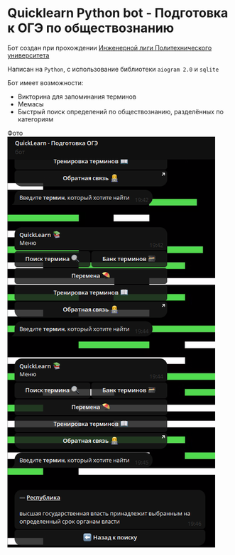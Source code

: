 # Quicklearn Python bot - Подготовка к ОГЭ по обществознанию
Бот создан при прохождении [Инженерной лиги Политехнического университета](https://league.spbstu.ru/)

Написан на `Python`, с использование библиотеки `aiogram 2.0` и `sqlite`

Бот имеет возможности:
- Викторина для запоминания терминов
- Мемасы
- Быстрый поиск определений по обществознанию, разделённых по категориям

Фото
![Image](previewimg/image1.png)
